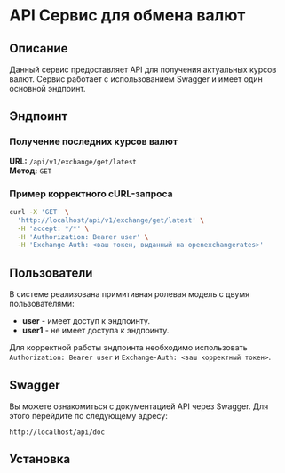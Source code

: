# API Сервис для обмена валют

## Описание

Данный сервис предоставляет API для получения актуальных курсов валют. Сервис работает с использованием Swagger и имеет один основной эндпоинт.

## Эндпоинт

### Получение последних курсов валют

**URL:** `/api/v1/exchange/get/latest`  
**Метод:** `GET`

### Пример корректного cURL-запроса

```bash
curl -X 'GET' \
  'http://localhost/api/v1/exchange/get/latest' \
  -H 'accept: */*' \
  -H 'Authorization: Bearer user' \
  -H 'Exchange-Auth: <ваш токен, выданный на openexchangerates>'
```

## Пользователи

В системе реализована примитивная ролевая модель с двумя пользователями:

- **user** - имеет доступ к эндпоинту.
- **user1** - не имеет доступа к эндпоинту.

Для корректной работы эндпоинта необходимо использовать `Authorization: Bearer user` и `Exchange-Auth: <ваш корректный токен>`.

## Swagger

Вы можете ознакомиться с документацией API через Swagger. Для этого перейдите по следующему адресу:

```
http://localhost/api/doc
```

## Установка